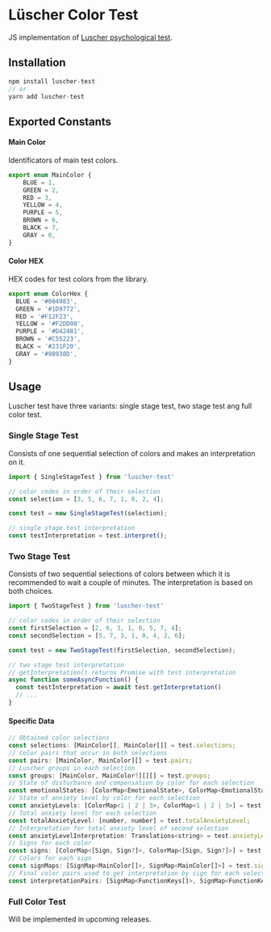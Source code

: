 # Lüscher Color Test
JS implementation of [Luscher psychological test](https://en.wikipedia.org/wiki/L%C3%BCscher_color_test).

## Installation 
```js
npm install luscher-test
// or
yarn add luscher-test
```
## Exported Constants

#### Main Color
Identificators of main test colors. 
```js 
export enum MainColor {
    BLUE = 1,
    GREEN = 2,
    RED = 3,
    YELLOW = 4,
    PURPLE = 5,
    BROWN = 6,
    BLACK = 7,
    GRAY = 0,
}
```

#### Color HEX
HEX codes for test colors from the library.
```js
export enum ColorHex {
  BLUE = '#004983',
  GREEN = '#1D9772',
  RED = '#F12F23',
  YELLOW = '#F2DD00',
  PURPLE = '#D42481',
  BROWN = '#C55223',
  BLACK = '#231F20',
  GRAY = '#98938D',
}
```

## Usage
Luscher test have three variants: single stage test, two stage test ang full color test.

### Single Stage Test
Сonsists of one sequential selection of colors and makes an interpretation on it.
```js
import { SingleStageTest } from 'luscher-test'

// color codes in order of their selection
const selection = [3, 5, 6, 7, 1, 0, 2, 4];

const test = new SingleStageTest(selection); 

// single stage test interpretation 
const testInterpretation = test.interpret(); 
```

### Two Stage Test
Consists of two sequential selections of colors between which it is recommended to wait a couple of minutes.
The interpretation is based on both choices.
```js
import { TwoStageTest } from 'luscher-test'

// color codes in order of their selection
const firstSelection = [2, 6, 3, 1, 0, 5, 7, 4];
const secondSelection = [5, 7, 3, 1, 0, 4, 2, 6];

const test = new TwoStageTest(firstSelection, secondSelection);

// two stage test interpretation 
// getInterpretation() returns Promise with test interpretation
async function someAsyncFunction() {
  const testInterpretation = await test.getInterpretation() 
  // ...
}
```
#### Specific Data
```js
// Obtained color selections
const selections: [MainColor[], MainColor[]] = test.selections; 
// Color pairs that occur in both selections
const pairs: [MainColor, MainColor][] = test.pairs; 
// Luscher groups in each selection 
const groups: [MainColor, MainColor?][][] = test.groups; 
// State of disturbance and compensation by color for each selection
const emotionalStates: [ColorMap<EmotionalState>, ColorMap<EmotionalState>] = test.emotionalStates; 
// State of anxiety level by color for each selection
const anxietyLevels: [ColorMap<1 | 2 | 3>, ColorMap<1 | 2 | 3>] = test.anxietyLevels; 
// Total anxiety level for each selection
const totalAnxietyLevel: [number, number] = test.totalAnxietyLevel; 
// Interpretation for total anxiety level of second selection
const anxietyLevelInterpretation: Translations<string> = test.anxietyLevelInterpretation; 
// Signs for each color
const signs: [ColorMap<[Sign, Sign?]>, ColorMap<[Sign, Sign?]>] = test.signs; 
// Colors for each sign
const signMaps: [SignMap<MainColor[]>, SignMap<MainColor[]>] = test.signMaps; 
// Final color pairs used to get interpretation by sign for each selection
const interpretationPairs: [SignMap<FunctionKeys[]>, SignMap<FunctionKeys[]>] = test.interpretationPairs; 
```

### Full Color Test
Will be implemented in upcoming releases.

